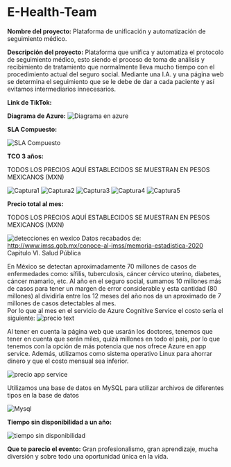 # E-Health-Team

**Nombre del proyecto:** Plataforma de unificación y automatización de seguimiento médico.

**Descripción del proyecto:** Plataforma que unifica y automatiza el protocolo de seguimiento médico, esto siendo el proceso de toma de análisis y recibimiento de tratamiento que normalmente lleva mucho tiempo con el procedimiento actual del seguro social. Mediante una I.A. y una página web se determina el seguimiento que se le debe de dar a cada paciente y así evitamos intermediarios innecesarios. 

**Link de TikTok:**

**Diagrama de Azure:** ![Diagrama en azure](https://user-images.githubusercontent.com/87103059/127762866-c8e08be5-765f-4cf4-aea9-ccccc1692f7a.jpeg)

**SLA Compuesto:**

![SLA Compuesto](https://user-images.githubusercontent.com/87103059/127762832-c0576fe2-212c-40ba-a82c-a0753fa871d7.jpeg)

**TCO 3 años:**

TODOS LOS PRECIOS AQUÍ ESTABLECIDOS SE MUESTRAN EN PESOS MEXICANOS (MXN)

![Captura1](https://user-images.githubusercontent.com/74439320/127763179-03caa006-0ec2-4853-af0c-36af10383249.PNG)
![Captura2](https://user-images.githubusercontent.com/74439320/127763182-929c998f-cce3-437e-bece-9045e731971e.PNG)
![Captura3](https://user-images.githubusercontent.com/74439320/127763184-81a6dae6-6915-47f5-995e-b321f5e23bc4.PNG)
![Captura4](https://user-images.githubusercontent.com/74439320/127763186-79f0f3cc-d676-4e33-abf9-3b73737976f4.PNG)
![Captura5](https://user-images.githubusercontent.com/74439320/127763187-798f910f-4a96-4f69-a979-b76cadb42d50.PNG)


**Precio total al mes:**

TODOS LOS PRECIOS AQUÍ ESTABLECIDOS SE MUESTRAN EN PESOS MEXICANOS (MXN)

![detecciones en wexico](https://user-images.githubusercontent.com/87103059/127759384-5867c223-f614-4c41-9610-9a539ad5ce7a.png)
Datos recabados de: http://www.imss.gob.mx/conoce-al-imss/memoria-estadistica-2020 Capitulo VI. Salud Pública 

En México se detectan aproximadamente 70 millones de casos de enfermedades como: sífilis, tuberculosis, cáncer cérvico uterino, diabetes, cáncer mamario, etc. Al año en el seguro social, sumamos 10 millones más de casos para tener un margen de error considerable y esta cantidad (80 millones) al dividirla entre los 12 meses del año nos da un aproximado de 7 millones de casos detectables al mes.  
Por lo que al mes en el servicio de Azure Cognitive Service el costo sería el siguiente: 
![precio text](https://user-images.githubusercontent.com/87103059/127761291-67d154f3-fcb4-49a0-aef8-70c6d62df9a1.png)

Al tener en cuenta la página web que usarán los doctores, tenemos que tener en cuenta que serán miles, quizá millones en todo el país, por lo que tenemos con la opción de más potencia que nos ofrece Azure en app service. Además, utilizamos como sistema operativo Linux para ahorrar dinero y que el costo mensual sea inferior. 

![precio app service](https://user-images.githubusercontent.com/87103059/127759438-4897e0f3-907d-4eb3-86f8-e5fcdf8ce21a.png)

Utilizamos una base de datos en MySQL para utilizar archivos de diferentes tipos en la base de datos

![Mysql](https://user-images.githubusercontent.com/87103059/127762947-eaba4ec5-ee6d-436f-b603-abe2d8579d5c.png)

**Tiempo sin disponibilidad a un año:**

![tiempo sin disponibilidad](https://user-images.githubusercontent.com/87103059/127762806-327c07a8-59ce-4dc6-b0c6-2c85cfb21ae7.jpeg)

**Que te parecio el evento:** Gran profesionalismo, gran aprendizaje, mucha diversión y sobre todo una oportunidad única en la vida.

